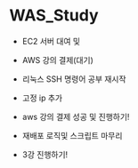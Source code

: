 # WAS_Study

- EC2 서버 대여 및
- AWS 강의 결제(대기)
- 리눅스 SSH 명령어 공부 재시작

- 고정 ip 추가
- aws 강의 결제 성공 및 진행하기!

- 재배포 로직및 스크립트 마무리
- 3강 진행하기!
